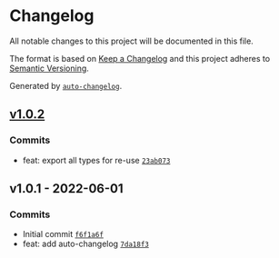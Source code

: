 # Changelog

All notable changes to this project will be documented in this file.

The format is based on [Keep a Changelog](https://keepachangelog.com/en/1.0.0/)
and this project adheres to [Semantic Versioning](https://semver.org/spec/v2.0.0.html).

Generated by [`auto-changelog`](https://github.com/CookPete/auto-changelog).

## [v1.0.2](https://github.com/UtahGooner/b2b-types/compare/v1.0.1...v1.0.2)

### Commits

- feat: export all types for re-use [`23ab073`](https://github.com/UtahGooner/b2b-types/commit/23ab073f057928f53d52a9ddb0567d2e8541d899)

## v1.0.1 - 2022-06-01

### Commits

- Initial commit [`f6f1a6f`](https://github.com/UtahGooner/b2b-types/commit/f6f1a6f51eaa13faf5f03cb68d74fabc37bbfacf)
- feat: add auto-changelog [`7da18f3`](https://github.com/UtahGooner/b2b-types/commit/7da18f35a3bb22a1107f1ccb7b06f6d015a0818c)
